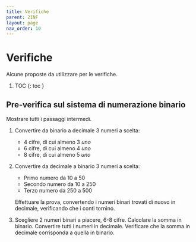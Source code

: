 ```yaml
---
title: Verifiche
parent: 2INF
layout: page
nav_order: 10
---
```


# Verifiche

Alcune proposte da utilizzare per le verifiche.

1. TOC
{: toc }

## Pre-verifica sul sistema di numerazione binario

Mostrare tutti i passaggi intermedi.

1. Convertire da binario a decimale 3 numeri a scelta:

   - 4 cifre, di cui almeno 3 _uno_
   - 6 cifre, di cui almeno 4 _uno_
   - 8 cifre, di cui almeno 5 _uno_

2. Convertire da decimale a binario 3 numeri a scelta:

   - Primo numero da 10 a 50
   - Secondo numero da 10 a 250
   - Terzo numero da 250 a 500

   Effettuare la prova, convertendo i numeri binari trovati
   di nuovo in decimale, verificando che i conti tornino.

3. Scegliere 2 numeri binari a piacere, 6-8 cifre.
   Calcolare la somma in binario.
   Convertire tutti i numeri in decimale.
   Verificare che la somma in decimale corrisponda a quella in binario.
